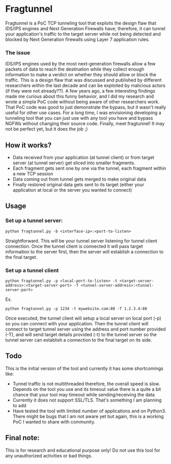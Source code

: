 # Fragtunnel
Fragtunnel is a PoC TCP tunneling tool that exploits the design flaw that IDS/IPS engines and Next Generation Firewalls have; therefore, it can tunnel your application's traffic to the target server while not being detected and blocked by Next Generation firewalls using Layer 7 application rules.

### The issue
IDS/IPS engines used by the most next-generation firewalls allow a few packets of data to reach the destination while they collect enough information to make a verdict on whether they should allow or block the traffic. This is a design flaw that was discussed and published by different researchers within the last decade and can be exploited by malicious actors (if they were not already??). A few years ago, a few interesting findings made me curious about this funny behavior, and I did my research and wrote a simple PoC code without being aware of other researchers work. That PoC code was good to just demonstrate the bypass, but it wasn't really useful for other use cases. For a long time, I was envisioning developing a tunneling tool that you can just use with any tool you have and bypass NGFWs without changing their source code. Finally, meet fragtunnel! It may not be perfect yet, but it does the job ;)

## How it works?
- Data received from your application (at tunnel client) or from target server (at tunnel server) get sliced into smaller fragments.
- Each fragment gets sent one by one via the tunnel, each fragment within a new TCP session
- Data coming out from tunnel gets merged to make original data
- Finally restored original data gets sent to its target (either your application at local or the server you wanted to connect)

## Usage
### Set up a tunnel server:
```
python fragtunnel.py -b <interface-ip>:<port-to-listen>
```
Straightforward. This will be your tunnel server listening for tunnel client connection. Once the tunnel client is connected it will pass target information to the server first, then the server will establish a connection to the final target.

### Set up a tunnel client
```
python fragtunnel.py -p <local-port-to-listen> -t <target-server-address>:<target-server-port> -T <tunnel-server-address>:<tunnel-server-port>
```
Ex.
```
python fragtunnel.py -p 1234 -t mywebsite.com:80 -T 1.2.3.4:80
```

Once executed, the tunnel client will setup a local server on local port (-p) so you can connect with your application.
Then the tunnel client will connect to target tunnel server using the address and port number provided (-T), and will send target details provided (-t) to the tunnel server so the tunnel server can establish a connection to the final target on its side.

## Todo
This is the initial version of the tool and currently it has some shortcomings like:
- Tunnel traffic is not multithreaded therefore, the overall speed is slow. Depends on the tool you use and its timeout value there is a quite a bit chance that your tool may timeout while sending/receiving the data
- Currently it does not support SSL/TLS. That's something I am planning to add
- Have tested the tool with limited number of applications and on Python3. There might be bugs that I am not aware yet but again, this is a working PoC I wanted to share with community.

## Final note:
This is for research and educational purpose only! Do not use this tool for any unauthorized activities or bad things.


